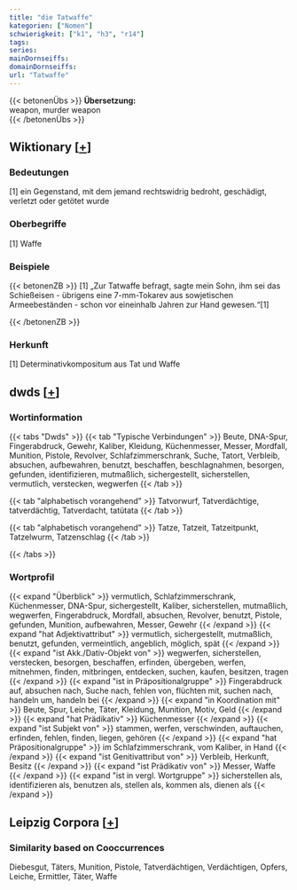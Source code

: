 ```yaml
---
title: "die Tatwaffe"
kategorien: ["Nomen"]
schwierigkeit: ["k1", "h3", "r14"]
tags:
series:
mainDornseiffs:
domainDornseiffs:
url: "Tatwaffe"
---
```


{{< betonenÜbs >}}
**Übersetzung:**  
weapon, murder weapon  
{{< /betonenÜbs >}}

## Wiktionary [[+](https://de.wiktionary.org/wiki/Tatwaffe)]

### Bedeutungen
[1] ein Gegenstand, mit dem jemand rechtswidrig bedroht, geschädigt, verletzt oder getötet wurde  

### Oberbegriffe
[1] Waffe  

### Beispiele
{{< betonenZB >}}
[1] „Zur Tatwaffe befragt, sagte mein Sohn, ihm sei das Schießeisen - übrigens eine 7-mm-Tokarev aus sowjetischen Armeebeständen - schon vor eineinhalb Jahren zur Hand gewesen.“[1]  

{{< /betonenZB >}}
### Herkunft
[1] Determinativkompositum aus Tat und Waffe  



## dwds [[+](https://www.dwds.de/wb/Tatwaffe)]

### Wortinformation
{{< tabs "Dwds" >}}
{{< tab "Typische Verbindungen" >}}
Beute, DNA-Spur, Fingerabdruck, Gewehr, Kaliber, Kleidung, Küchenmesser, Messer, Mordfall, Munition, Pistole, Revolver, Schlafzimmerschrank, Suche, Tatort, Verbleib, absuchen, aufbewahren, benutzt, beschaffen, beschlagnahmen, besorgen, gefunden, identifizieren, mutmaßlich, sichergestellt, sicherstellen, vermutlich, verstecken, wegwerfen
{{< /tab >}}

{{< tab "alphabetisch vorangehend" >}}
Tatvorwurf, Tatverdächtige, tatverdächtig, Tatverdacht, tatütata
{{< /tab >}}

{{< tab "alphabetisch vorangehend" >}}
Tatze, Tatzeit, Tatzeitpunkt, Tatzelwurm, Tatzenschlag
{{< /tab >}}

{{< /tabs >}}

### Wortprofil
{{< expand "Überblick" >}} vermutlich, Schlafzimmerschrank, Küchenmesser, DNA-Spur, sichergestellt, Kaliber, sicherstellen, mutmaßlich, wegwerfen, Fingerabdruck, Mordfall, absuchen, Revolver, benutzt, Pistole, gefunden, Munition, aufbewahren, Messer, Gewehr {{< /expand >}}
{{< expand "hat Adjektivattribut" >}} vermutlich, sichergestellt, mutmaßlich, benutzt, gefunden, vermeintlich, angeblich, möglich, spät {{< /expand >}}
{{< expand "ist Akk./Dativ-Objekt von" >}} wegwerfen, sicherstellen, verstecken, besorgen, beschaffen, erfinden, übergeben, werfen, mitnehmen, finden, mitbringen, entdecken, suchen, kaufen, besitzen, tragen {{< /expand >}}
{{< expand "ist in Präpositionalgruppe" >}} Fingerabdruck auf, absuchen nach, Suche nach, fehlen von, flüchten mit, suchen nach, handeln um, handeln bei {{< /expand >}}
{{< expand "in Koordination mit" >}} Beute, Spur, Leiche, Täter, Kleidung, Munition, Motiv, Geld {{< /expand >}}
{{< expand "hat Prädikativ" >}} Küchenmesser {{< /expand >}}
{{< expand "ist Subjekt von" >}} stammen, werfen, verschwinden, auftauchen, erfinden, fehlen, finden, liegen, gehören {{< /expand >}}
{{< expand "hat Präpositionalgruppe" >}} im Schlafzimmerschrank, vom Kaliber, in Hand {{< /expand >}}
{{< expand "ist Genitivattribut von" >}} Verbleib, Herkunft, Besitz {{< /expand >}}
{{< expand "ist Prädikativ von" >}} Messer, Waffe {{< /expand >}}
{{< expand "ist in vergl. Wortgruppe" >}} sicherstellen als, identifizieren als, benutzen als, stellen als, kommen als, dienen als {{< /expand >}}

## Leipzig Corpora [[+](https://corpora.uni-leipzig.de/en/res?word=Tatwaffe&corpusId=deu_newscrawl-public_2018)]


### Similarity based on Cooccurrences
Diebesgut, Täters, Munition, Pistole, Tatverdächtigen, Verdächtigen, Opfers, Leiche, Ermittler, Täter, Waffe

